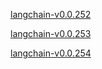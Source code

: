 [langchain-v0.0.252](https://github.com/langchain-ai/langchain/releases/tag/v0.0.252)

[langchain-v0.0.253](https://github.com/langchain-ai/langchain/releases/tag/v0.0.253)

[langchain-v0.0.254](https://github.com/langchain-ai/langchain/releases/tag/v0.0.254)
